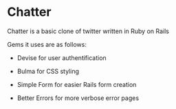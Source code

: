 # Chatter

Chatter is a basic clone of twitter written in Ruby on Rails

Gems it uses are as follows:

* Devise for user authentification

* Bulma for CSS styling

* Simple Form for easier Rails form creation

* Better Errors for more verbose error pages

